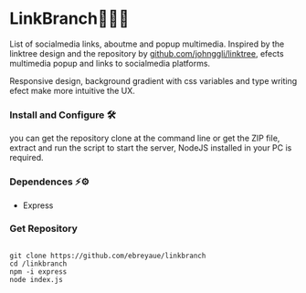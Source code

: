 
<h1>LinkBranch🌳🌳🌳</h1>
<span>List of socialmedia links, aboutme and popup multimedia.</span>

<span>
Inspired by the linktree design and the repository by <a href="https://github.com/johnggli/linktree" target="_blank">github.com/johnggli/linktree</a>, efects multimedia popup and links to socialmedia platforms. 

Responsive design, background gradient with css variables and type writing efect make more intuitive the UX.
</span>

<h3>Install and Configure 🛠️ </h3>

<span>you can get the repository clone at the command line or get the ZIP file, extract and run the script to start the server, NodeJS installed in your PC is required.

</span>
<h3>Dependences ⚡⚙️</h3>
<ul>
<li>Express</li>
</ul>

<h3>Get Repository</h3>
<code>
git clone https://github.com/ebreyaue/linkbranch
cd /linkbranch
npm -i express
node index.js
</code>
